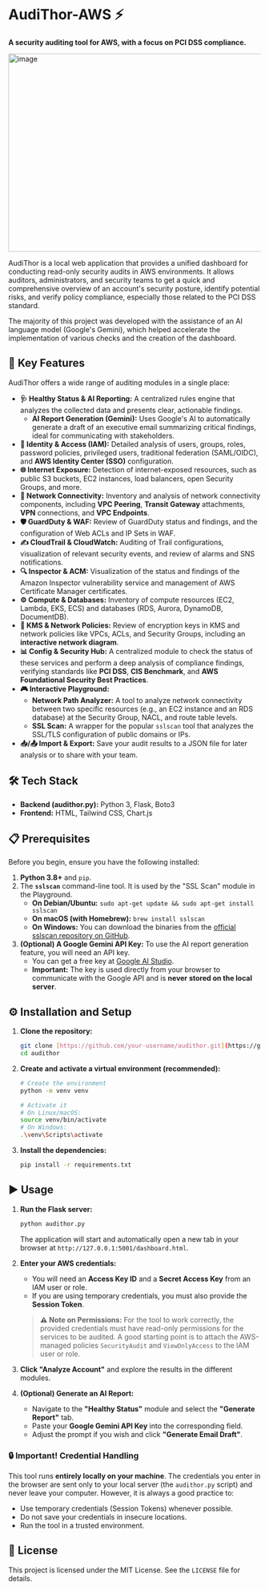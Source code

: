 # AudiThor-AWS ⚡️

**A security auditing tool for AWS, with a focus on PCI DSS compliance.**

<img width="1839" height="396" alt="image" src="https://github.com/user-attachments/assets/d890814c-e0a9-4fbe-8f95-8a5455dce423" />


AudiThor is a local web application that provides a unified dashboard for conducting read-only security audits in AWS environments. It allows auditors, administrators, and security teams to get a quick and comprehensive overview of an account's security posture, identify potential risks, and verify policy compliance, especially those related to the PCI DSS standard.

The majority of this project was developed with the assistance of an AI language model (Google's Gemini), which helped accelerate the implementation of various checks and the creation of the dashboard.

## 🚀 Key Features

AudiThor offers a wide range of auditing modules in a single place:

* **🩺 Healthy Status & AI Reporting:** A centralized rules engine that analyzes the collected data and presents clear, actionable findings.
    * **AI Report Generation (Gemini):** Uses Google's AI to automatically generate a draft of an executive email summarizing critical findings, ideal for communicating with stakeholders.
* **👤 Identity & Access (IAM):** Detailed analysis of users, groups, roles, password policies, privileged users, traditional federation (SAML/OIDC), and **AWS Identity Center (SSO)** configuration.
* **🌐 Internet Exposure:** Detection of internet-exposed resources, such as public S3 buckets, EC2 instances, load balancers, open Security Groups, and more.
* **🔗 Network Connectivity:** Inventory and analysis of network connectivity components, including **VPC Peering**, **Transit Gateway** attachments, **VPN** connections, and **VPC Endpoints**.
* **🛡️ GuardDuty & WAF:** Review of GuardDuty status and findings, and the configuration of Web ACLs and IP Sets in WAF.
* **✍️ CloudTrail & CloudWatch:** Auditing of Trail configurations, visualization of relevant security events, and review of alarms and SNS notifications.
* **🔍 Inspector & ACM:** Visualization of the status and findings of the Amazon Inspector vulnerability service and management of AWS Certificate Manager certificates.
* **⚙️ Compute & Databases:** Inventory of compute resources (EC2, Lambda, EKS, ECS) and databases (RDS, Aurora, DynamoDB, DocumentDB).
* **🔐 KMS & Network Policies:** Review of encryption keys in KMS and network policies like VPCs, ACLs, and Security Groups, including an **interactive network diagram**.
* **📊 Config & Security Hub:** A centralized module to check the status of these services and perform a deep analysis of compliance findings, verifying standards like **PCI DSS**, **CIS Benchmark**, and **AWS Foundational Security Best Practices**.
* **🎮 Interactive Playground:**
    * **Network Path Analyzer:** A tool to analyze network connectivity between two specific resources (e.g., an EC2 instance and an RDS database) at the Security Group, NACL, and route table levels.
    * **SSL Scan:** A wrapper for the popular `sslscan` tool that analyzes the SSL/TLS configuration of public domains or IPs.
* **📥/📤 Import & Export:** Save your audit results to a JSON file for later analysis or to share with your team.

## 🛠️ Tech Stack

* **Backend (audithor.py):** Python 3, Flask, Boto3
* **Frontend:** HTML, Tailwind CSS, Chart.js

## 📋 Prerequisites

Before you begin, ensure you have the following installed:

1.  **Python 3.8+** and `pip`.
2.  The **`sslscan`** command-line tool. It is used by the "SSL Scan" module in the Playground.
    * **On Debian/Ubuntu:** `sudo apt-get update && sudo apt-get install sslscan`
    * **On macOS (with Homebrew):** `brew install sslscan`
    * **On Windows:** You can download the binaries from the [official sslscan repository on GitHub](https://github.com/rbsec/sslscan/releases).
3.  **(Optional) A Google Gemini API Key:** To use the AI report generation feature, you will need an API key.
    * You can get a free key at [Google AI Studio](https://aistudio.google.com/app/apikey).
    * **Important:** The key is used directly from your browser to communicate with the Google API and is **never stored on the local server**.

## ⚙️ Installation and Setup

1.  **Clone the repository:**
    ```bash
    git clone [https://github.com/your-username/audithor.git](https://github.com/your-username/audithor.git)
    cd audithor
    ```
   

2.  **Create and activate a virtual environment (recommended):**
    ```bash
    # Create the environment
    python -m venv venv

    # Activate it
    # On Linux/macOS:
    source venv/bin/activate
    # On Windows:
    .\venv\Scripts\activate
    ```
   

3.  **Install the dependencies:**
    ```bash
    pip install -r requirements.txt
    ```
   

## ▶️ Usage

1.  **Run the Flask server:**
    ```bash
    python audithor.py
    ```
    The application will start and automatically open a new tab in your browser at `http://127.0.0.1:5001/dashboard.html`.

2.  **Enter your AWS credentials:**
    * You will need an **Access Key ID** and a **Secret Access Key** from an IAM user or role.
    * If you are using temporary credentials, you must also provide the **Session Token**.

    > **⚠️ Note on Permissions:**
    > For the tool to work correctly, the provided credentials must have read-only permissions for the services to be audited. A good starting point is to attach the AWS-managed policies `SecurityAudit` and `ViewOnlyAccess` to the IAM user or role.

3.  **Click "Analyze Account"** and explore the results in the different modules.

4.  **(Optional) Generate an AI Report:**
    * Navigate to the **"Healthy Status"** module and select the **"Generate Report"** tab.
    * Paste your **Google Gemini API Key** into the corresponding field.
    * Adjust the prompt if you wish and click **"Generate Email Draft"**.

### 🔒 Important! Credential Handling

This tool runs **entirely locally on your machine**. The credentials you enter in the browser are sent only to your local server (the `audithor.py` script) and never leave your computer. However, it is always a good practice to:
* Use temporary credentials (Session Tokens) whenever possible.
* Do not save your credentials in insecure locations.
* Run the tool in a trusted environment.

## 📄 License

This project is licensed under the MIT License. See the `LICENSE` file for details.
